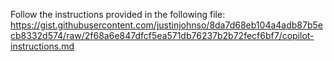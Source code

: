 Follow the instructions provided in the following file:
https://gist.githubusercontent.com/justinjohnso/8da7d68eb104a4adb87b5ecb8332d574/raw/2f68a6e847dfcf5ea571db76237b2b72fecf6bf7/copilot-instructions.md